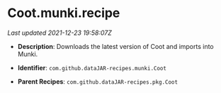 # Coot.munki.recipe

_Last updated 2021-12-23 19:58:07Z_

- **Description**: Downloads the latest version of Coot and imports into Munki.

- **Identifier**: `com.github.dataJAR-recipes.munki.Coot`

- **Parent Recipes**: `com.github.dataJAR-recipes.pkg.Coot`